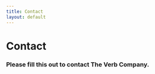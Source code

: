 ```yaml
---
title: Contact
layout: default
---
```

# Contact

### Please fill this out to contact The Verb Company.


<!--<form action="https://formspree.io/email@email.com"
      method="POST">
    Your Name: <br>
    <input type="text" name="name" required>
    <br><br>
    Your Email: <br>
    <input type="email" name="_replyto" required>
    <br><br>
    Your Message: <br>
    <textarea name="Message" cols="30" rows="8" required></textarea>
    <br><br>
    <input type="text" name="_gotcha" style="display:none;" />
    <input type="hidden" name="_next" value="/Thank-You.html" />
    <input type="submit" value="Send">
</form>--> 
